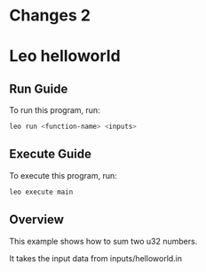 Changes 2
================

# Leo helloworld

## Run Guide

To run this program, run:
```bash
leo run <function-name> <inputs>
```

## Execute Guide

To execute this program, run:
```bash
leo execute main
```

## Overview 

This example shows how to sum two u32 numbers.

It takes the input data from inputs/helloworld.in
